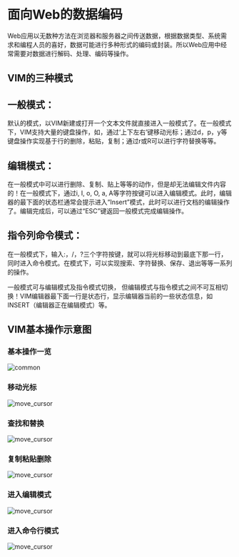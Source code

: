 面向Web的数据编码
====================

Web应用以无数种方法在浏览器和服务器之间传送数据，根据数据类型、系统需求和编程人员的喜好，数据可能进行多种形式的编码或封装。所以Web应用中经常需要对数据进行解码、处理、编码等操作。

VIM的三种模式
---------------

## 一般模式：
默认的模式，以VIM新建或打开一个文本文件就直接进入一般模式了。在一般模式下，VIM支持大量的键盘操作，如，通过‘上下左右’键移动光标；通过d，p，y等键盘操作实现基于行的删除，粘贴，复制；通过r或R可以进行字符替换等等。

## 编辑模式：
在一般模式中可以进行删除、复制、贴上等等的动作，但是却无法编辑文件内容的！在一般模式下，通过i, I, o, O, a, A等字符按键可以进入编辑模式。此时，编辑器的最下面的状态栏通常会提示进入“Insert”模式，此时可以进行文档的编辑操作了。编辑完成后，可以通过“ESC”键返回一般模式完成编辑操作。

## 指令列命令模式：
在一般模式下，输入:，/，?三个字符按键，就可以将光标移动到最底下那一行，同时进入命令模式。在模式下，可以实现搜索、字符替换、保存、退出等等一系列的操作。

一般模式可与编辑模式及指令模式切换， 但编辑模式与指令模式之间不可互相切换！VIM编辑器最下面一行是状态行，显示编辑器当前的一些状态信息，如INSERT（编辑器正在编辑模式）等。

VIM基本操作示意图
---------------------

### 基本操作一览

![common](./images/common.jpg)

### 移动光标 

![move_cursor](./images/move_cursor.jpg)

### 查找和替换 

![move_cursor](./images/search_replace.jpg)

### 复制粘贴删除 

![move_cursor](./images/delete_copy.jpg)

### 进入编辑模式

![move_cursor](./images/insert.jpg)

### 进入命令行模式 

![move_cursor](./images/command.jpg)


